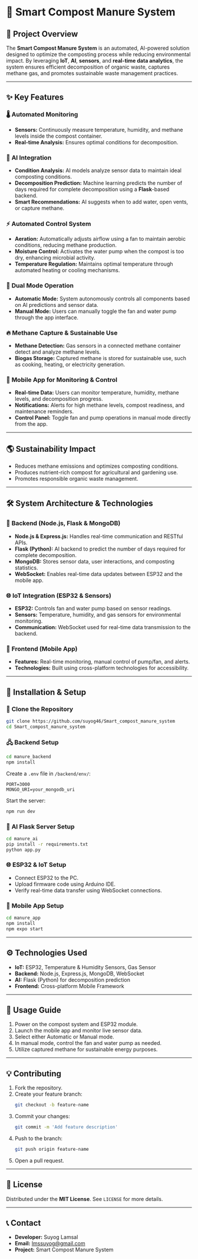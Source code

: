 # 🌿 **Smart Compost Manure System**

## 🌟 **Project Overview**
The **Smart Compost Manure System** is an automated, AI-powered solution designed to optimize the composting process while reducing environmental impact. By leveraging **IoT**, **AI**, **sensors**, and **real-time data analytics**, the system ensures efficient decomposition of organic waste, captures methane gas, and promotes sustainable waste management practices.

---

## ✨ **Key Features**

### 🌡️ **Automated Monitoring**
- **Sensors:** Continuously measure temperature, humidity, and methane levels inside the compost container.
- **Real-time Analysis:** Ensures optimal conditions for decomposition.

### 🤖 **AI Integration**
- **Condition Analysis:** AI models analyze sensor data to maintain ideal composting conditions.
- **Decomposition Prediction:** Machine learning predicts the number of days required for complete decomposition using a **Flask**-based backend.
- **Smart Recommendations:** AI suggests when to add water, open vents, or capture methane.

### ⚡ **Automated Control System**
- **Aeration:** Automatically adjusts airflow using a fan to maintain aerobic conditions, reducing methane production.
- **Moisture Control:** Activates the water pump when the compost is too dry, enhancing microbial activity.
- **Temperature Regulation:** Maintains optimal temperature through automated heating or cooling mechanisms.

### 🔄 **Dual Mode Operation**
- **Automatic Mode:** System autonomously controls all components based on AI predictions and sensor data.
- **Manual Mode:** Users can manually toggle the fan and water pump through the app interface.

### 🔥 **Methane Capture & Sustainable Use**
- **Methane Detection:** Gas sensors in a connected methane container detect and analyze methane levels.
- **Biogas Storage:** Captured methane is stored for sustainable use, such as cooking, heating, or electricity generation.

### 📱 **Mobile App for Monitoring & Control**
- **Real-time Data:** Users can monitor temperature, humidity, methane levels, and decomposition progress.
- **Notifications:** Alerts for high methane levels, compost readiness, and maintenance reminders.
- **Control Panel:** Toggle fan and pump operations in manual mode directly from the app.

---

## 🌎 **Sustainability Impact**
- Reduces methane emissions and optimizes composting conditions.
- Produces nutrient-rich compost for agricultural and gardening use.
- Promotes responsible organic waste management.

---

## 🛠️ **System Architecture & Technologies**

### 🔗 **Backend (Node.js, Flask & MongoDB)**
- **Node.js & Express.js:** Handles real-time communication and RESTful APIs.
- **Flask (Python):** AI backend to predict the number of days required for complete decomposition.
- **MongoDB:** Stores sensor data, user interactions, and composting statistics.
- **WebSocket:** Enables real-time data updates between ESP32 and the mobile app.

### 🌐 **IoT Integration (ESP32 & Sensors)**
- **ESP32:** Controls fan and water pump based on sensor readings.
- **Sensors:** Temperature, humidity, and gas sensors for environmental monitoring.
- **Communication:** WebSocket used for real-time data transmission to the backend.

### 📱 **Frontend (Mobile App)**
- **Features:** Real-time monitoring, manual control of pump/fan, and alerts.
- **Technologies:** Built using cross-platform technologies for accessibility.

---

## 🚀 **Installation & Setup**

### 🔄 **Clone the Repository**
```bash
git clone https://github.com/suyog46/Smart_compost_manure_system
cd Smart_compost_manure_system
```

### 🖧 **Backend Setup**
```bash
cd manure_backend
npm install
```
Create a `.env` file in `/backend/env/`:
```plaintext
PORT=3000
MONGO_URI=your_mongodb_uri
```
Start the server:
```bash
npm run dev
```

### 🧪 **AI Flask Server Setup**
```bash
cd manure_ai
pip install -r requirements.txt
python app.py
```

### 🌐 **ESP32 & IoT Setup**
- Connect ESP32 to the PC.
- Upload firmware code using Arduino IDE.
- Verify real-time data transfer using WebSocket connections.

### 📱 **Mobile App Setup**
```bash
cd manure_app
npm install
npm expo start
```

---

## ⚙️ **Technologies Used**
- **IoT:** ESP32, Temperature & Humidity Sensors, Gas Sensor
- **Backend:** Node.js, Express.js, MongoDB, WebSocket
- **AI:** Flask (Python) for decomposition prediction
- **Frontend:** Cross-platform Mobile Framework

---

## 🚀 **Usage Guide**
1. Power on the compost system and ESP32 module.
2. Launch the mobile app and monitor live sensor data.
3. Select either Automatic or Manual mode.
4. In manual mode, control the fan and water pump as needed.
5. Utilize captured methane for sustainable energy purposes.

---

## 💡 **Contributing**
1. Fork the repository.
2. Create your feature branch:
   ```bash
   git checkout -b feature-name
   ```
3. Commit your changes:
   ```bash
   git commit -m 'Add feature description'
   ```
4. Push to the branch:
   ```bash
   git push origin feature-name
   ```
5. Open a pull request.

---

## 📜 **License**
Distributed under the **MIT License**. See `LICENSE` for more details.

---

## 📞 **Contact**
- **Developer:** Suyog Lamsal
- **Email:** lmssuyog@gmail.com
- **Project:** Smart Compost Manure System

